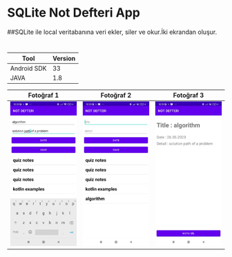 # SQLite Not Defteri App
##SQLite ile local veritabanına veri ekler, siler ve okur.İki ekrandan oluşur. 
#
#
#



| Tool | Version |
| ---            | --- | 
|   Android SDK  | 33     |
|   JAVA         | 1.8    | 



| Fotoğraf 1 | Fotoğraf 2 | Fotoğraf 3 |
| --- | --- | --- |
| ![appPhoto](https://github.com/atakanbircan/Odev7/blob/master/app/src/main/res/drawable/image3.jpeg) | ![appPhoto](https://github.com/atakanbircan/Odev7/blob/master/app/src/main/res/drawable/image2.jpeg) | ![appPhoto](https://github.com/atakanbircan/Odev7/blob/master/app/src/main/res/drawable/image1.jpeg) |
